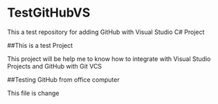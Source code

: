 # TestGitHubVS
This a test repository for adding GitHub with Visual Studio C# Project

##This is a test Project

<p> This project will be help me to know how to integrate with Visual Studio Projects and GitHub with Git VCS
</p>

##Testing GitHub from office computer

This file is change
